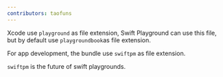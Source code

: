 ```yaml
---
contributors: taofuns
---
```


Xcode use `playground` as file extension, Swift Playground can use this file, but by default use `playgroundbook`as file extension.

For app development, the bundle use `swiftpm` as file extension.

`swiftpm` is the future of swift playgrounds.  
